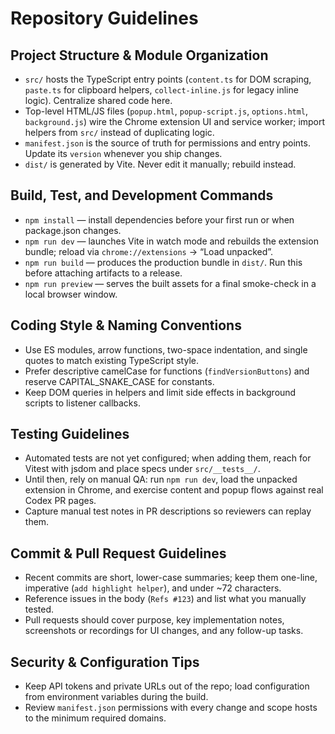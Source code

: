 # Repository Guidelines

## Project Structure & Module Organization

- `src/` hosts the TypeScript entry points (`content.ts` for DOM scraping, `paste.ts` for clipboard helpers, `collect-inline.js` for legacy inline logic). Centralize shared code here.
- Top-level HTML/JS files (`popup.html`, `popup-script.js`, `options.html`, `background.js`) wire the Chrome extension UI and service worker; import helpers from `src/` instead of duplicating logic.
- `manifest.json` is the source of truth for permissions and entry points. Update its `version` whenever you ship changes.
- `dist/` is generated by Vite. Never edit it manually; rebuild instead.

## Build, Test, and Development Commands

- `npm install` — install dependencies before your first run or when package.json changes.
- `npm run dev` — launches Vite in watch mode and rebuilds the extension bundle; reload via `chrome://extensions` → “Load unpacked”.
- `npm run build` — produces the production bundle in `dist/`. Run this before attaching artifacts to a release.
- `npm run preview` — serves the built assets for a final smoke-check in a local browser window.

## Coding Style & Naming Conventions

- Use ES modules, arrow functions, two-space indentation, and single quotes to match existing TypeScript style.
- Prefer descriptive camelCase for functions (`findVersionButtons`) and reserve CAPITAL_SNAKE_CASE for constants.
- Keep DOM queries in helpers and limit side effects in background scripts to listener callbacks.

## Testing Guidelines

- Automated tests are not yet configured; when adding them, reach for Vitest with jsdom and place specs under `src/__tests__/`.
- Until then, rely on manual QA: run `npm run dev`, load the unpacked extension in Chrome, and exercise content and popup flows against real Codex PR pages.
- Capture manual test notes in PR descriptions so reviewers can replay them.

## Commit & Pull Request Guidelines

- Recent commits are short, lower-case summaries; keep them one-line, imperative (`add highlight helper`), and under ~72 characters.
- Reference issues in the body (`Refs #123`) and list what you manually tested.
- Pull requests should cover purpose, key implementation notes, screenshots or recordings for UI changes, and any follow-up tasks.

## Security & Configuration Tips

- Keep API tokens and private URLs out of the repo; load configuration from environment variables during the build.
- Review `manifest.json` permissions with every change and scope hosts to the minimum required domains.
